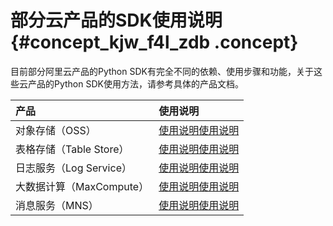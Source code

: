 # 部分云产品的SDK使用说明 {#concept_kjw_f4l_zdb .concept}

目前部分阿里云产品的Python SDK有完全不同的依赖、使用步骤和功能，关于这些云产品的Python SDK使用方法，请参考具体的产品文档。

|产品|使用说明|
|:-|:---|
|对象存储（OSS）|[使用说明](https://help.aliyun.com/document_detail/32026.html)[使用说明](https://www.alibabacloud.com/help/doc-detail/52834.htm)|
|表格存储（Table Store）|[使用说明](https://help.aliyun.com/document_detail/31723.html)[使用说明](https://www.alibabacloud.com/help/doc-detail/31723.htm)|
|日志服务（Log Service）|[使用说明](https://help.aliyun.com/document_detail/29077.html)[使用说明](https://www.alibabacloud.com/help/doc-detail/29077.htm)|
|大数据计算（MaxCompute）|[使用说明](https://help.aliyun.com/document_detail/34615.html)[使用说明](https://www.alibabacloud.com/help/doc-detail/34615.htm)|
|消息服务（MNS）|[使用说明](https://help.aliyun.com/document_detail/32305.html)[使用说明](https://www.alibabacloud.com/help/doc-detail/32305.htm)|


